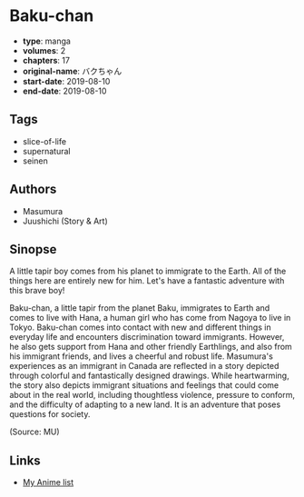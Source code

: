 # Baku-chan

-   **type**: manga
-   **volumes**: 2
-   **chapters**: 17
-   **original-name**: バクちゃん
-   **start-date**: 2019-08-10
-   **end-date**: 2019-08-10

## Tags

-   slice-of-life
-   supernatural
-   seinen

## Authors

-   Masumura
-   Juushichi (Story & Art)

## Sinopse

A little tapir boy comes from his planet to immigrate to the Earth. All of the things here are entirely new for him. Let's have a fantastic adventure with this brave boy!

Baku-chan, a little tapir from the planet Baku, immigrates to Earth and comes to live with Hana, a human girl who has come from Nagoya to live in Tokyo. Baku-chan comes into contact with new and different things in everyday life and encounters discrimination toward immigrants. However, he also gets support from Hana and other friendly Earthlings, and also from his immigrant friends, and lives a cheerful and robust life. Masumura's experiences as an immigrant in Canada are reflected in a story depicted through colorful and fantastically designed drawings. While heartwarming, the story also depicts immigrant situations and feelings that could come about in the real world, including thoughtless violence, pressure to conform, and the difficulty of adapting to a new land. It is an adventure that poses questions for society.

(Source: MU)

## Links

-   [My Anime list](https://myanimelist.net/manga/133073/Baku-chan)
